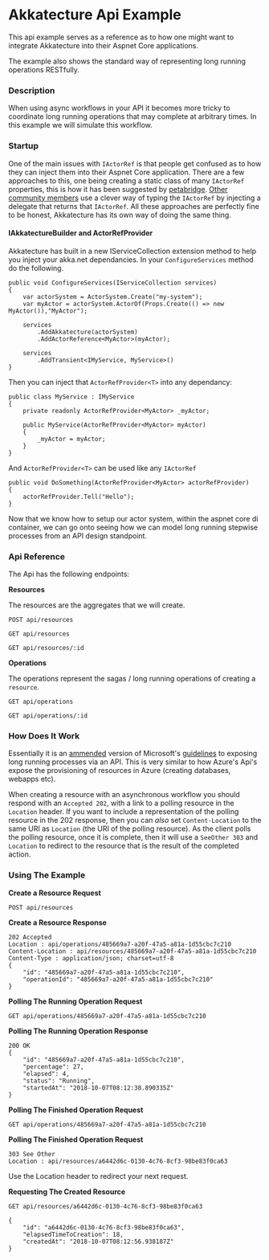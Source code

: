 # Akkatecture Api Example

This api example serves as a reference as to how one might want to integrate Akkatecture into their Aspnet Core applications.

The example also shows the standard way of representing long running operations RESTfully.

### Description

When using async workflows in your API it becomes more tricky to coordinate long running operations that may complete at arbitrary times. In this example we will simulate this workflow.

### Startup

One of the main issues with `IActorRef` is that people get confused as to how they can inject them into their Aspnet Core application. There are a few approaches to this, one being creating a static class of many `IActorRef` properties, this is how it has been suggested by [petabridge](https://petabridge.com/blog/akkadotnet-aspnet/). [Other community members](https://havret.io/akka-net-asp-net-core) use a clever way of typing the `IActorRef` by injecting a delegate that returns that `IActorRef`. All these approaches are perfectly fine to be honest, Akkatecture has its own way of doing the same thing. 

#### IAkkatectureBuilder and ActorRefProvider<T>

Akkatecture has built in a new IServiceCollection extension method to help you inject your akka.net dependancies. In your `ConfigureServices` method do the following.

```
public void ConfigureServices(IServiceCollection services)
{
    var actorSystem = ActorSystem.Create("my-system");
    var myActor = actorSystem.ActorOf(Props.Create(() => new MyActor()),"MyActor");

    services
        .AddAkkatecture(actorSystem)
        .AddActorReference<MyActor>(myActor);

    services
        .AddTransient<IMyService, MyService>()
}

```

Then you can inject that `ActorRefProvider<T>` into any dependancy:

```
public class MyService : IMyService
{
    private readonly ActorRefProvider<MyActor> _myActor;

    public MyService(ActorRefProvider<MyActor> myActor)
    {
        _myActor = myActor;
    }
}
```

And `ActorRefProvider<T>` can be used like any `IActorRef`

```
public void DoSomething(ActorRefProvider<MyActor> actorRefProvider)
{
	actorRefProvider.Tell("Hello");
}
```


Now that we know how to setup our actor system, within the aspnet core di container, we can go onto seeing how we can model long running stepwise processes from an API design standpoint.

### Api Reference

The Api has the following endpoints:

**Resources**

The resources are the aggregates that we will create.

`POST api/resources`

`GET api/resources`

`GET api/resources/:id`

**Operations**

The operations represent the sagas / long running operations of creating a `resource`.

`GET api/operations`

`GET api/operations/:id`

### How Does It Work

Essentially it is an [ammended](https://github.com/Microsoft/api-guidelines/issues/10) version of Microsoft's [guidelines](https://github.com/Microsoft/api-guidelines/blob/vNext/Guidelines.md#13-long-running-operations) to exposing long running processes via an API. This is very similar to how Azure's Api's expose the provisioning of resources in Azure (creating databases, webapps etc).

When creating a resource with an asynchronous workflow you should respond with an `Accepted 202`, with a link to a polling resource in the `Location` header.  If you want to include a representation of the polling resource in the 202 response, then you can *also* set `Content-Location` to the same URI as `Location` (the URI of the polling resource).  As the client polls the polling resource, once it is complete, then it will use a `SeeOther 303` and `Location` to redirect to the resource that is the result of the completed action.


### Using The Example

**Create a Resource Request**
```
POST api/resources
```
**Create a Resource Response**
```
202 Accepted
Location : api/operations/485669a7-a20f-47a5-a81a-1d55cbc7c210
Content-Location : api/resources/485669a7-a20f-47a5-a81a-1d55cbc7c210
Content-Type : application/json; charset=utf-8
{
    "id": "485669a7-a20f-47a5-a81a-1d55cbc7c210",
    "operationId": "485669a7-a20f-47a5-a81a-1d55cbc7c210"
}
```

**Polling The Running Operation Request**

```
GET api/operations/485669a7-a20f-47a5-a81a-1d55cbc7c210
```
**Polling The Running Operation Response**
```
200 OK
{
    "id": "485669a7-a20f-47a5-a81a-1d55cbc7c210",
    "percentage": 27,
    "elapsed": 4,
    "status": "Running",
    "startedAt": "2018-10-07T08:12:38.890335Z"
}
```
**Polling The Finished Operation Request**
```
GET api/operations/485669a7-a20f-47a5-a81a-1d55cbc7c210
```

**Polling The Finished Operation Request**

```
303 See Other
Location : api/resources/a6442d6c-0130-4c76-8cf3-98be83f0ca63
```

Use the Location header to redirect your next request.

**Requesting The Created Resource**

```
GET api/resources/a6442d6c-0130-4c76-8cf3-98be83f0ca63
```

```
{
    "id": "a6442d6c-0130-4c76-8cf3-98be83f0ca63",
    "elapsedTimeToCreation": 18,
    "createdAt": "2018-10-07T08:12:56.938187Z"
}
```

